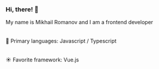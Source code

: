 ### Hi, there! :wave:  
My name is Mikhail Romanov and I am a frontend developer  
<br>
<br>
:handbag: Primary languages: Javascript / Typescript   
<br>
<br>
:sunny: Favorite framework: Vue.js
